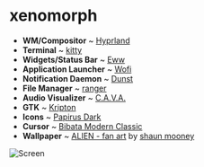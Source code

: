 # xenomorph

- **WM/Compositor** ~ [Hyprland](https://github.com/hyprwm/Hyprland)
- **Terminal** ~ [kitty](https://github.com/kovidgoyal/kitty)
- **Widgets/Status Bar** ~ [Eww](https://github.com/elkowar/eww)
- **Application Launcher** ~ [Wofi](https://hg.sr.ht/~scoopta/wofi)
- **Notification Daemon** ~ [Dunst](https://github.com/dunst-project/dunst)
- **File Manager** ~ [ranger](https://github.com/ranger/ranger)
- **Audio Visualizer** ~ [C.A.V.A.](https://github.com/karlstav/cava)
- **GTK** ~ [Kripton](https://github.com/EliverLara/Kripton)
- **Icons** ~ [Papirus Dark](https://github.com/PapirusDevelopmentTeam/papirus-icon-theme)
- **Cursor** ~ [Bibata Modern Classic](https://github.com/ful1e5/Bibata_Cursor)
- **Wallpaper** ~ [ALIEN - fan art](https://www.artstation.com/artwork/badmPo) by [shaun mooney](https://twitter.com/moons_artwork)

![Screen](./screenshot.png)
